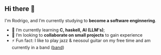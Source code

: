 ## Hi there 👋

I'm Rodrigo, and I’m currently studying to **become a software enginnering**.

- 🌱 I’m currently learning **C, haskell, AI (LLM's)**;
- 🤝 I’m looking to **collaborate on small projects** to gain experience
- ⚡ Fun fact: I like to play jazz & neosoul guitar on my free time and am currently in a band ([band](https://solmane.bandcamp.com/album/demos-da-lage))

